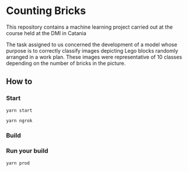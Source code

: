 

# Counting Bricks

This repository contains a machine learning project carried out at the course held at the DMI in Catania


The task assigned to us concerned the development of a model whose purpose is to correctly classify images depicting Lego blocks randomly arranged in a work plan. These images were representative of 10 classes depending on the number of bricks in the picture.

## How to



### Start


```
yarn start
```

```
yarn ngrok
```

### Build




### Run your build
```
yarn prod
```


```



